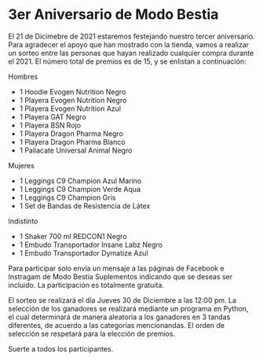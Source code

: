 # 3er Aniversario de Modo Bestia

El 21 de Dicimebre de 2021 estaremos festejando nuestro tercer aniversario. Para agradecer el apoyo que han mostrado con la tienda, vamos a realizar un sorteo entre las personas que hayan realizado cualquier compra durante el 2021. El número total de premios es de 15, y se enlistan a continuación:

Hombres
- 1 Hoodie Evogen Nutrition Negro
- 1 Playera Evogen Nutrition Negro
- 1 Playera Evogen Nutrition Azul
- 1 Playera GAT Negro
- 1 Playera BSN Rojo
- 1 Playera Dragon Pharma Negro
- 1 Playera Dragon Pharma Blanco
- 1 Paliacate Universal Animal Negro

Mujeres
- 1 Leggings C9 Champion Azul Marino
- 1 Leggings C9 Champion Verde Aqua
- 1 Leggings C9 Champion Gris
- 1 Set de Bandas de Resistencia de Látex

Indistinto
- 1 Shaker 700 ml REDCON1 Negro
- 1 Embudo Transportador Insane Labz Negro
- 1 Embudo Transportador Dymatize Azul

Para participar solo envía un mensaje a las páginas de Facebook e Instragam de Modo Bestia Suplementos indicando que se deseas ser incluido. La participación es totalmente gratuita.

El sorteo se realizará el día Jueves 30 de Diciembre a las 12:00 pm. La selección de los ganadores se realizará mediante un programa en Python, el cual determinará de manera aleatoria a los ganadores en 3 tandas diferentes, de acuerdo a las categorías mencionandas. El orden de selección se respetará para la elección de premios.

Suerte a todos los participantes.
